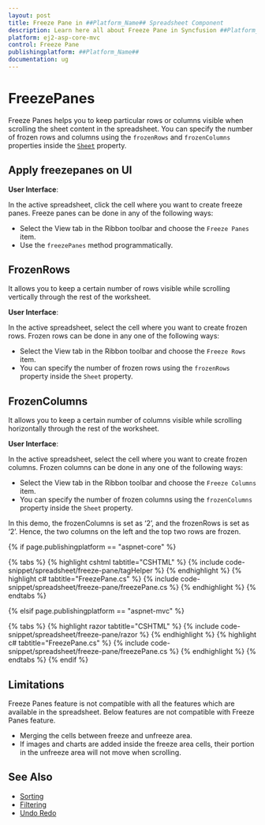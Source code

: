 ```yaml
---
layout: post
title: Freeze Pane in ##Platform_Name## Spreadsheet Component
description: Learn here all about Freeze Pane in Syncfusion ##Platform_Name## Spreadsheet component of Syncfusion Essential JS 2 and more.
platform: ej2-asp-core-mvc
control: Freeze Pane
publishingplatform: ##Platform_Name##
documentation: ug
---
```



# FreezePanes

Freeze Panes helps you to keep particular rows or columns visible when scrolling the sheet content in the spreadsheet. You can specify the number of frozen rows and columns using the `frozenRows` and `frozenColumns` properties inside the [`Sheet`](https://help.syncfusion.com/cr/aspnetcore-js2/Syncfusion.EJ2.Spreadsheet.Spreadsheet.html#Syncfusion_EJ2_Spreadsheet_Spreadsheet_Sheets) property.

## Apply freezepanes on UI

**User Interface**:

In the active spreadsheet, click the cell where you want to create freeze panes. Freeze panes can be done in any of the following ways:

* Select the View tab in the Ribbon toolbar and choose the `Freeze Panes` item.
* Use the `freezePanes` method programmatically.

## FrozenRows

It allows you to keep a certain number of rows visible while scrolling vertically through the rest of the worksheet.

**User Interface**:

In the active spreadsheet, select the cell where you want to create frozen rows. Frozen rows can be done in any one of the following ways:

* Select the View tab in the Ribbon toolbar and choose the `Freeze Rows` item.
* You can specify the number of frozen rows using the `frozenRows` property inside the `Sheet` property.

## FrozenColumns

It allows you to keep a certain number of columns visible while scrolling horizontally through the rest of the worksheet.

**User Interface**:

In the active spreadsheet, select the cell where you want to create frozen columns. Frozen columns can be done in any one of the following ways:

* Select the View tab in the Ribbon toolbar and choose the `Freeze Columns` item.
* You can specify the number of frozen columns using the `frozenColumns` property inside the `Sheet` property.

In this demo, the frozenColumns is set as ‘2’, and the frozenRows is set as ‘2’. Hence, the two columns on the left and the top two rows are frozen.

{% if page.publishingplatform == "aspnet-core" %}

{% tabs %}
{% highlight cshtml tabtitle="CSHTML" %}
{% include code-snippet/spreadsheet/freeze-pane/tagHelper %}
{% endhighlight %}
{% highlight c# tabtitle="FreezePane.cs" %}
{% include code-snippet/spreadsheet/freeze-pane/freezePane.cs %}
{% endhighlight %}
{% endtabs %}

{% elsif page.publishingplatform == "aspnet-mvc" %}

{% tabs %}
{% highlight razor tabtitle="CSHTML" %}
{% include code-snippet/spreadsheet/freeze-pane/razor %}
{% endhighlight %}
{% highlight c# tabtitle="FreezePane.cs" %}
{% include code-snippet/spreadsheet/freeze-pane/freezePane.cs %}
{% endhighlight %}
{% endtabs %}
{% endif %}



## Limitations

Freeze Panes feature is not compatible with all the features which are available in the spreadsheet. Below features are not compatible with Freeze Panes feature.

* Merging the cells between freeze and unfreeze area.
* If images and charts are added inside the freeze area cells, their portion in the unfreeze area will not move when scrolling.

## See Also

* [Sorting](./sort)
* [Filtering](./filter)
* [Undo Redo](./undo-redo)
